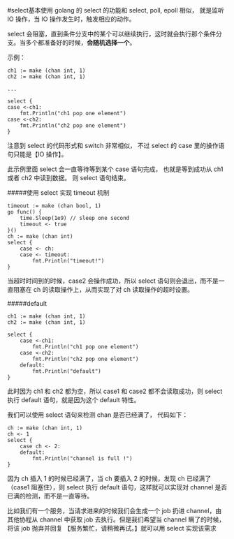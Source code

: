 #select基本使用
golang 的 select 的功能和 select, poll, epoll 相似， 就是监听 IO 操作，当 IO 操作发生时，触发相应的动作。

select 会阻塞，直到条件分支中的某个可以继续执行，这时就会执行那个条件分支。当多个都准备好的时候，**会随机选择一个**。

示例：
```
ch1 := make (chan int, 1)
ch2 := make (chan int, 1)

...

select {
case <-ch1:
    fmt.Println("ch1 pop one element")
case <-ch2:
    fmt.Println("ch2 pop one element")
}
```
注意到 select 的代码形式和 switch 非常相似， 不过 select 的 case 里的操作语句只能是【IO 操作】。

此示例里面 select 会一直等待等到某个 case 语句完成， 也就是等到成功从 ch1 或者 ch2 中读到数据。 则 select 语句结束。

#####使用 select 实现 timeout 机制
```
timeout := make (chan bool, 1)
go func() {
    time.Sleep(1e9) // sleep one second
    timeout <- true
}()
ch := make (chan int)
select {
    case <- ch:
    case <- timeout:
    	fmt.Println("timeout!")
}
```
当超时时间到的时候，case2 会操作成功，所以 select 语句则会退出，而不是一直阻塞在 ch 的读取操作上，从而实现了对 ch 读取操作的超时设置。

#####default
```
ch1 := make (chan int, 1)
ch2 := make (chan int, 1)

select {
    case <-ch1:
        fmt.Println("ch1 pop one element")
    case <-ch2:
        fmt.Println("ch2 pop one element")
    default:
        fmt.Println("default")
}
```
此时因为 ch1 和 ch2 都为空，所以 case1 和 case2 都不会读取成功，则 select 执行 default 语句，就是因为这个 default 特性。

我们可以使用 select 语句来检测 chan 是否已经满了， 代码如下：
```
ch := make (chan int, 1)
ch <- 1
select {
    case ch <- 2:
    default:
        fmt.Println("channel is full !")
}
```
因为 ch 插入 1 的时候已经满了，当 ch 要插入 2 的时候，发现 ch 已经满了（case1 阻塞住），则 select 执行 default 语句，这样就可以实现对 channel 是否已满的检测，而不是一直等待。

比如我们有一个服务，当请求进来的时候我们会生成一个 job 扔进 channel，由其他协程从 channel 中获取 job 去执行。但是我们希望当 channel 瞒了的时候，将该 job 抛弃并回复 【服务繁忙，请稍微再试。】就可以用 select 实现该需求